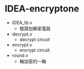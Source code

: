 # IDEA-encryptone
+ IDEA_tb.v
    + 驗證加解密電路
+ decrypt.v
    + decrypt circuit
+ encrypt.v
    + encrypt circuit
+ round.v
    + 輪加密的一輪